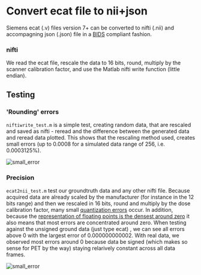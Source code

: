 # Convert ecat file to nii+json

Siemens ecat (.v) files version 7+ can be converted to nifti (.nii) and accompagning json (.json) file in a [BIDS](https://bids-specification.readthedocs.io/en/stable/04-modality-specific-files/09-positron-emission-tomography.html) compliant fashion.

### nifti

We read the ecat file, rescale the data to 16 bits, round, multiply by the scanner calibration factor, and use the Matlab nifti write function (little endian).

## Testing

### 'Rounding' errors

`niftiwrite_test.m` is a simple test, creating random data, that are rescaled and saved as nifti - reread and the difference between the generated data and reread data plotted. This shows that the rescaling method used, creates small errors (up to 0.0008 for a simulated data range of 256, i.e. 0.0003125%).

![small_error](https://github.com/openneuropet/PET2BIDS/blob/main/matlab/unit_tests/error.jpg)

### Precision

`ecat2nii_test.m` test our groundtruth data and any other nifti file. Because acquired data are already scaled by the manufacturer (for instance in the 12 bits range) and then we rescaled in 16 bits, round and multiply by the dose calibration factor, many small [quantization errors](https://en.wikipedia.org/wiki/Quantization_(signal_processing)) occur. In addition, because the [representation of floating points is the densest around zero](https://docs.oracle.com/cd/E19957-01/806-3568/ncg_goldberg.html) it also means that most errors are concentrated around zero. When testing against the unsigned ground data (just type ecat) , we can see all errors above 0 with the largest error of 0.000000000002. With real data, we observed most errors around 0 because data be signed (which makes so sense for PET by the way) staying relarively constant across all data frames.

![small_error](https://github.com/openneuropet/PET2BIDS/blob/main/matlab/unit_tests/ECAT7_multiframe.v.jpg)


